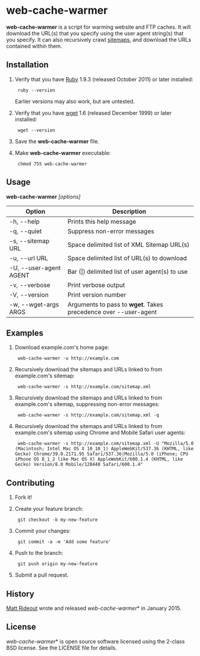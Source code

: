 # web-cache-warmer
 
**web-cache-warmer** is a script for warming website and FTP caches. It will download the URL(s) that you specify using the user agent string(s) that you specify. It can also recursively crawl [sitemaps](http://www.sitemaps.org/), and download the URLs contained within them.

## Installation

1. Verify that you have [Ruby](https://www.ruby-lang.org/) 1.9.3 (released October 2011) or later installed:

        ruby --version

    Earlier versions may also work, but are untested.

2. Verify that you have [wget](https://www.gnu.org/software/wget/) 1.6 (released December 1999) or later installed:

        wget --version

3. Save the **web-cache-warmer** file.

4. Make **web-cache-warmer** executable:

        chmod 755 web-cache-warmer
 
## Usage

**web-cache-warmer** *[options]*

| Option                 | Description     
-------------------------|------------------------------------
| -h, --help             | Prints this help message
| -q, --quiet            | Suppress non-error messages
| -s, --sitemap URL      | Space delimited list of XML Sitemap URL(s)
| -u, --url URL          | Space delimited list of URL(s) to download
| -U, --user-agent AGENT | Bar (&#124;) delimited list of user agent(s) to use
| -v, --verbose          | Print verbose output
| -V, --version          | Print version number
| -w, --wget-args ARGS   | Arguments to pass to **wget**. Takes precedence over --user-agent

## Examples

1. Download example.com's home page:

        web-cache-warmer -u http://example.com

2. Recursively download the sitemaps and URLs linked to from example.com's sitemap:

        web-cache-warmer -s http://example.com/sitemap.xml

2. Recursively download the sitemaps and URLs linked to from example.com's sitemap, suppressing non-error messages:

        web-cache-warmer -s http://example.com/sitemap.xml -q

4. Recursively download the sitemaps and URLs linked to from example.com's sitemap using Chrome and Mobile Safari user agents:

        web-cache-warmer -s http://example.com/sitemap.xml -U "Mozilla/5.0 (Macintosh; Intel Mac OS X 10_10_1) AppleWebKit/537.36 (KHTML, like Gecko) Chrome/39.0.2171.95 Safari/537.36|Mozilla/5.0 (iPhone; CPU iPhone OS 8_1_2 like Mac OS X) AppleWebKit/600.1.4 (KHTML, like Gecko) Version/8.0 Mobile/12B440 Safari/600.1.4"
 
## Contributing
 
1. Fork it!

2. Create your feature branch:

        git checkout -b my-new-feature

3. Commit your changes:

        git commit -a -m 'Add some feature'

4. Push to the branch:

        git push origin my-new-feature

5. Submit a pull request.
 
## History

[Matt Rideout](https://www.mattrideout.com/) wrote and released *web-cache-warmer** in January 2015. 
 
## License
 
*web-cache-warmer** is open source software licensed using the 2-class BSD license. See the LICENSE file for details.
